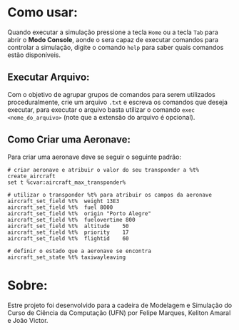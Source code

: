 # Como usar:

Quando executar a simulação pressione a tecla `Home` ou a tecla `Tab` para abrir o **Modo Console**, aonde o sera capaz de executar comandos para controlar a simulação, digite o comando `help` para saber quais comandos estão disponíveis.

## Executar Arquivo:

Com o objetivo de agrupar grupos de comandos para serem utilizados proceduralmente, crie um arquivo `.txt` e escreva os comandos que deseja executar, para executar o arquivo basta utilizar o comando `exec <nome_do_arquivo>` (note que a extensão do arquivo é opcional).

## Como Criar uma Aeronave:

Para criar uma aeronave deve se seguir o seguinte padrão:

```
# criar aeronave e atribuir o valor do seu transponder a %t%
create_aircraft
set t %cvar:aircraft_max_transponder%

# utilizar o transponder %t% para atribuir os campos da aeronave
aircraft_set_field %t% 	weight 13E3
aircraft_set_field %t% 	fuel 8000
aircraft_set_field %t% 	origin "Porto Alegre"
aircraft_set_field %t% 	fuelovertime 800
aircraft_set_field %t% 	altitude 	50
aircraft_set_field %t% 	priority 	17
aircraft_set_field %t% 	flightid 	60

# definir o estado que a aeronave se encontra
aircraft_set_state %t% taxiwayleaving
```

# Sobre:

Estre projeto foi desenvolvido para a cadeira de Modelagem e Simulação do Curso de Ciência da Computação (UFN) por Felipe Marques, Keliton Amaral e João Victor.
